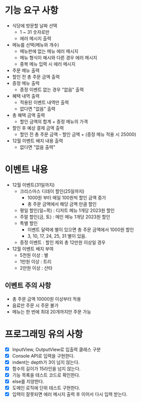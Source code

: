 # 기능 요구 사항
- 식당에 방문할 날짜 선택
  - 1 ~ 31 숫자로만
  - 에러 메시지 출력
- 메뉴를 선택(메뉴와 개수)
  - 메뉴판에 없는 메뉴 에러 메시지
  - 메뉴 형식이 예시와 다른 경우 에러 메시지
  - 중복 메뉴 입력 시 에러 메시지
- 주문 메뉴 출력
- 할인 전 총 주문 금액 출력
- 증정 메뉴 출력
  - 증정 이벤트 없는 경우 "없음" 출력
- 혜택 내역 출력
  - 적용된 이벤트 내역만 출력
  - 없다면 "없음" 출력
- 총 혜택 금액 출력
  - 할인 금액의 합계 + 증정 메뉴의 가격
- 할인 후 예상 결제 금액 출력
  - 할인 전 총 주문 금액 - 할인 금액 + (증정 메뉴 적용 시 25000)
- 12월 이벤트 배지 내용 출력
  - 없다면 "없음 출력"
# 이벤트 내용
- 12월 이벤트(31일까지)
  - 크리스마스 디데이 할인(25일까지)
    - 1000원 부터 매일 100원씩 할인 금액 증가
    - 총 주문 금액에서 해당 금액 만큼 할인
  - 평일 할인(일~목) : 디저트 메뉴 1개당 2023원 할인
  - 주말 할인(금, 토) : 메인 메뉴 1개당 2023원 할인
  - 특별 할인
    - 이벤트 달력에 별이 있으면 총 주문 금액에서 1000원 할인
    - 3, 10, 17, 24, 25, 31 별이 있음.
  - 증정 이벤트 : 할인 제외 총 12만원 이상일 경우
- 12월 이벤트 배지 부여
  - 5천원 이상 : 별
  - 1만원 이상 : 트리
  - 2만원 이상 : 산타
## 이벤트 주의 사항
- 총 주문 금액 10000원 이상부터 적용
- 음료만 주문 시 주문 불가
- 메뉴는 한 번에 최대 20개까지만 주문 가능
# 프로그래밍 유의 사항
- [x] InputView, OutputView로 입출력 클래스 구분
- [x] Console API로 입력을 구현한다.
- [x] indent는 depth가 3이 넘지 않는다.
- [x] 함수의 길이가 15라인을 넘지 않는다.
- [x] 기능 목록을 테스트 코드로 확인한다.
- [x] else를 지양한다.
- [x] 도메인 로직에 단위 테스트 구현한다.
- [x] 입력이 잘못되면 에러 메시지 출력 후 이어서 다시 입력 받는다.